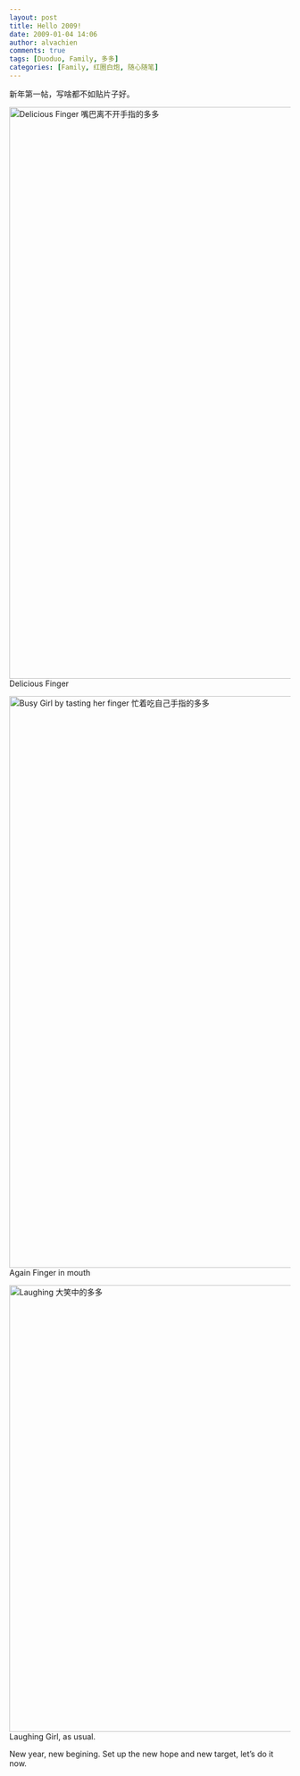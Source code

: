 ```yaml
---
layout: post
title: Hello 2009!
date: 2009-01-04 14:06
author: alvachien
comments: true
tags: [Duoduo, Family, 多多]
categories: [Family, 红圈白炮, 随心随笔]
---
```


新年第一帖，写啥都不如贴片子好。

<a title="Delicious Finger 嘴巴离不开手指的多多 by Alva Chien, on Flickr" href="http://www.flickr.com/photos/alvachien/3166760916/"><img src="http://farm4.static.flickr.com/3133/3166760916_f6c67ce4c5_b.jpg" alt="Delicious Finger 嘴巴离不开手指的多多" width="683" height="1024" /></a>
Delicious Finger

<a title="Busy Girl by tasting her finger 忙着吃自己手指的多多 by Alva Chien, on Flickr" href="http://www.flickr.com/photos/alvachien/3166763410/"><img src="http://farm4.static.flickr.com/3121/3166763410_5a87f8cd8b_b.jpg" alt="Busy Girl by tasting her finger 忙着吃自己手指的多多" width="683" height="1024" /></a>
Again Finger in mouth

<a title="Laughing 大笑中的多多 by Alva Chien, on Flickr" href="http://www.flickr.com/photos/alvachien/3165931501/"><img src="http://farm4.static.flickr.com/3087/3165931501_9defc067c4_b.jpg" alt="Laughing 大笑中的多多" width="800" /></a>
Laughing Girl, as usual.


New year, new begining. Set up the new hope and new target, let’s do it now.

